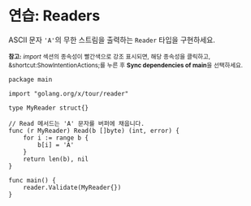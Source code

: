 # 연습: Readers

ASCII 문자 `'A'`의 무한 스트림을 출력하는 `Reader` 타입을 구현하세요.

<sub>**참고:** _import_ 섹션의 종속성이 빨간색으로 강조 표시되면, 해당 종속성을 클릭하고, <span class="shortcut">&shortcut:ShowIntentionActions;</span>를 누른 후 **Sync dependencies of main**을 선택하세요.</sub>

<div class="hint" title="가능한 해결 방법을 보려면 클릭하세요">

    package main
    
    import "golang.org/x/tour/reader"
    
    type MyReader struct{}
    
    // Read 메서드는 'A' 문자를 버퍼에 채웁니다.
    func (r MyReader) Read(b []byte) (int, error) {
    	for i := range b {
    		b[i] = 'A'
    	}
    	return len(b), nil
    }
    
    func main() {
    	reader.Validate(MyReader{})
    }
    
</div>